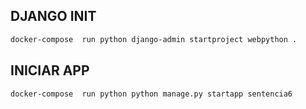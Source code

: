 ## DJANGO INIT 
```sh
docker-compose  run python django-admin startproject webpython .
```
## INICIAR APP
```sh
docker-compose  run python python manage.py startapp sentencia6
```

